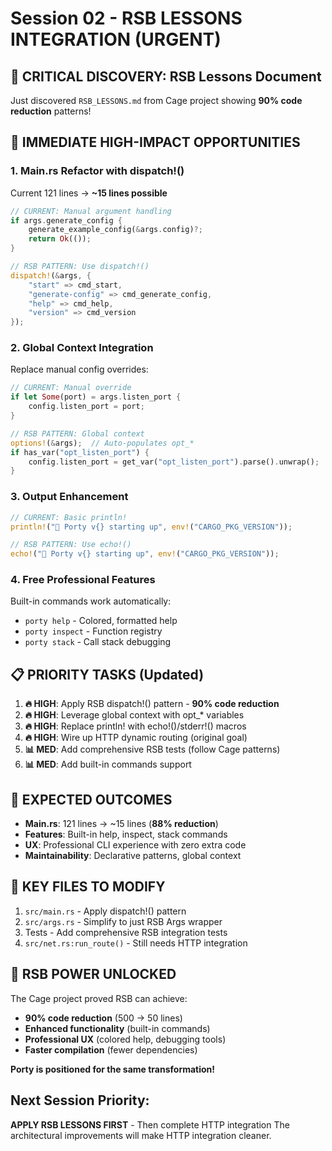 # Session 02 - RSB LESSONS INTEGRATION (URGENT)

## 🚨 CRITICAL DISCOVERY: RSB Lessons Document
Just discovered `RSB_LESSONS.md` from Cage project showing **90% code reduction** patterns!

## 🎯 IMMEDIATE HIGH-IMPACT OPPORTUNITIES

### 1. **Main.rs Refactor with dispatch!()**
Current 121 lines → **~15 lines possible**

```rust
// CURRENT: Manual argument handling
if args.generate_config {
    generate_example_config(&args.config)?;
    return Ok(());
}

// RSB PATTERN: Use dispatch!()
dispatch!(&args, {
    "start" => cmd_start,
    "generate-config" => cmd_generate_config,
    "help" => cmd_help,
    "version" => cmd_version
});
```

### 2. **Global Context Integration**
Replace manual config overrides:

```rust
// CURRENT: Manual override
if let Some(port) = args.listen_port {
    config.listen_port = port;
}

// RSB PATTERN: Global context
options!(&args);  // Auto-populates opt_*
if has_var("opt_listen_port") {
    config.listen_port = get_var("opt_listen_port").parse().unwrap();
}
```

### 3. **Output Enhancement**
```rust
// CURRENT: Basic println!
println!("🚀 Porty v{} starting up", env!("CARGO_PKG_VERSION"));

// RSB PATTERN: Use echo!()
echo!("🚀 Porty v{} starting up", env!("CARGO_PKG_VERSION"));
```

### 4. **Free Professional Features**
Built-in commands work automatically:
- `porty help` - Colored, formatted help
- `porty inspect` - Function registry
- `porty stack` - Call stack debugging

## 📋 PRIORITY TASKS (Updated)

1. **🔥 HIGH**: Apply RSB dispatch!() pattern - **90% code reduction**
2. **🔥 HIGH**: Leverage global context with opt_* variables
3. **🔥 HIGH**: Replace println! with echo!()/stderr!() macros
4. **🔥 HIGH**: Wire up HTTP dynamic routing (original goal)
5. **📊 MED**: Add comprehensive RSB tests (follow Cage patterns)
6. **📊 MED**: Add built-in commands support

## 🎯 EXPECTED OUTCOMES

- **Main.rs**: 121 lines → ~15 lines (**88% reduction**)
- **Features**: Built-in help, inspect, stack commands
- **UX**: Professional CLI experience with zero extra code
- **Maintainability**: Declarative patterns, global context

## 📁 KEY FILES TO MODIFY

1. `src/main.rs` - Apply dispatch!() pattern
2. `src/args.rs` - Simplify to just RSB Args wrapper
3. Tests - Add comprehensive RSB integration tests
4. `src/net.rs:run_route()` - Still needs HTTP integration

## 🚀 RSB POWER UNLOCKED

The Cage project proved RSB can achieve:
- **90% code reduction** (500 → 50 lines)
- **Enhanced functionality** (built-in commands)
- **Professional UX** (colored help, debugging tools)
- **Faster compilation** (fewer dependencies)

**Porty is positioned for the same transformation!**

## Next Session Priority:
**APPLY RSB LESSONS FIRST** - Then complete HTTP integration
The architectural improvements will make HTTP integration cleaner.